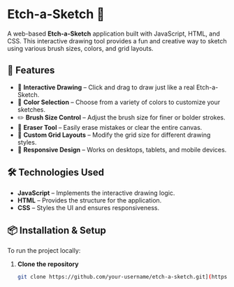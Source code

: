 # Etch-a-Sketch 🎨  

A web-based **Etch-a-Sketch** application built with JavaScript, HTML, and CSS. This interactive drawing tool provides a fun and creative way to sketch using various brush sizes, colors, and grid layouts.  

## 🚀 Features  

- 🎨 **Interactive Drawing** – Click and drag to draw just like a real Etch-a-Sketch.  
- 🌈 **Color Selection** – Choose from a variety of colors to customize your sketches.  
- ✏️ **Brush Size Control** – Adjust the brush size for finer or bolder strokes.  
- 🧽 **Eraser Tool** – Easily erase mistakes or clear the entire canvas.  
- 🔳 **Custom Grid Layouts** – Modify the grid size for different drawing styles.  
- 📱 **Responsive Design** – Works on desktops, tablets, and mobile devices.  

## 🛠️ Technologies Used  

- **JavaScript** – Implements the interactive drawing logic.  
- **HTML** – Provides the structure for the application.  
- **CSS** – Styles the UI and ensures responsiveness.  

## 📦 Installation & Setup  

To run the project locally:  

1. **Clone the repository**  
   ```sh
   git clone https://github.com/your-username/etch-a-sketch.git](https://github.com/muhammadmuzaib/Etch-a-Sketch.git
```
